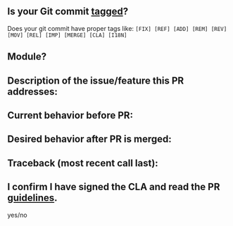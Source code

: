 ## Is your Git commit [tagged](https://www.odoo.com/documentation/master/contributing/development/git_guidelines.html#tag-and-module-name)?

Does your git commit have proper tags like: `[FIX] [REF] [ADD] [REM] [REV] [MOV] [REL] [IMP] [MERGE] [CLA] [I18N]`


## Module?


## Description of the issue/feature this PR addresses:


## Current behavior before PR:


## Desired behavior after PR is merged:


## Traceback (most recent call last):


## I confirm I have signed the CLA and read the PR [guidelines](https://github.com/odoo/odoo/wiki/Contributing#making-pull-requests).

yes/no
